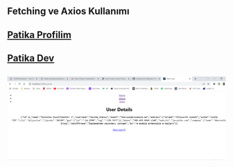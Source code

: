 ## Fetching ve Axios Kullanımı

## [Patika Profilim](https://app.patika.dev/apak)
## [Patika Dev](https://app.patika.dev/paths)

## ![Product](./img-1.png)

